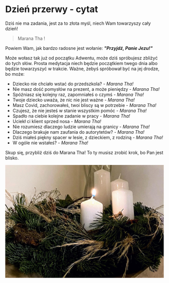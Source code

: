 # Dzień przerwy - cytat

Dziś nie ma zadania, jest za to złota myśl, niech Wam towarzyszy cały dzień!

> Marana Tha !

Powiem Wam, jak bardzo radosne jest wołanie: ***"Przyjdź, Panie Jezu!"***

Może wołasz tak już od początku Adwentu, może dziś spróbujesz zbliżyć do tych słów. Prosta medytacja niech będzie początkiem twego dnia albo będzie towarzyszyć w trakcie. Ważne, żebyś spróbował być na jej drodze, bo może:

* Dziecko nie chciało wstać do przedszkola? - *Marana Tha!*
* Nie masz dość pomysłów na prezent, a może pieniędzy - *Marana Tha!*
* Spóźniasz się kolejny raz, zapomniałeś o czymś - *Marana Tha!*
* Twoje dziecko uważa, że nic nie jest ważne - *Marana Tha!*
* Masz Covid, zachorowałeś, twoi bliscy są w potrzebie  - *Marana Tha!*
* Czujesz, że nie jesteś  w stanie wszystkim pomóc - *Marana Tha!*
* Spadło na ciebie kolejne zadanie w pracy - *Marana Tha!*
* Uciekł ci klient sprzed nosa - *Marana Tha!*
* Nie rozumiesz dlaczego ludzie umierają na granicy - *Marana Tha!*
* Dlaczego brakuje nam zaufania do autorytetów? - *Marana Tha!*
* Dziś miałeś piękny spacer w lesie, z dzieckiem, z rodziną - *Marana Tha!*
* W ogóle nie wstałeś? - *Marana Tha!*

Skup się, przybliż dziś do Marana Tha! To ty musisz zrobić krok, bo Pan jest blisko.

![Zdjęcie](/img/2021-12-14.jpg)
